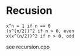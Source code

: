 # Recusion

    x^n = 1 if n == 0
    (x^(n/2))^2 if n > 0, even
    x(x^(n/2))^2 if n > 0, odd

see recursion.cpp
